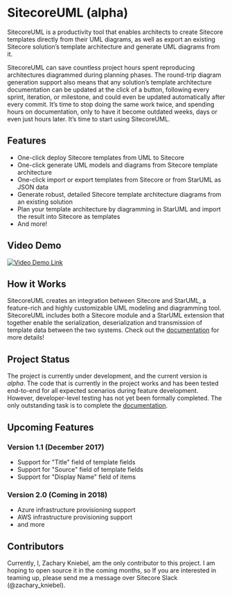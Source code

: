 # SitecoreUML \(alpha\)

SitecoreUML is a productivity tool that enables architects to create Sitecore templates directly from their UML diagrams, as well as export an existing Sitecore solution’s template architecture and generate UML diagrams from it.

SitecoreUML can save countless project hours spent reproducing architectures diagrammed during planning phases. The round-trip diagram generation support also means that any solution’s template architecture documentation can be updated at the click of a button, following every sprint, iteration, or milestone, and could even be updated automatically after every commit. It’s time to stop doing the same work twice, and spending hours on documentation, only to have it become outdated weeks, days or even just hours later. It’s time to start using SitecoreUML.

## Features

* One-click deploy Sitecore templates from UML to Sitecore
* One-click generate UML models and diagrams from Sitecore template architecture
* One-click import or export templates from Sitecore or from StarUML as JSON data
* Generate robust, detailed Sitecore template architecture diagrams from an existing solution
* Plan your template architecture by diagramming in StarUML and import the result into Sitecore as templates
* And more!

## Video Demo

[![Video Demo Link](https://i.ytimg.com/vi/qfmdegqbsvk/hqdefault.jpg?sqp=-oaymwEXCNACELwBSFryq4qpAwkIARUAAIhCGAE=&rs=AOn4CLBvofTYyJ18_AozsGbsYhovsohGeg)](https://youtu.be/qfmdegqbsvk)

## How it Works

SitecoreUML creates an integration between Sitecore and StarUML, a feature-rich and highly customizable UML modeling and diagramming tool. SitecoreUML includes both a Sitecore module and a StarUML extension that together enable the serialization, deserialization and transmission of template data between the two systems. Check out the [documentation](https://zkniebel.gitbooks.io/sitecoreuml/) for more details!

## Project Status

The project is currently under development, and the current version is _alpha_. The code that is currently in the project works and has been tested end-to-end for all expected scenarios during feature development. However, developer-level testing has not yet been formally completed. The only outstanding task is to complete the [documentation](https://zkniebel.gitbooks.io/sitecoreuml/).

## Upcoming Features

### Version 1.1 \(December 2017\)

* Support for "Title" field of template fields
* Support for "Source" field of template fields
* Support for "Display Name" field of items

### Version 2.0 \(Coming in 2018\)

* Azure infrastructure provisioning support
* AWS infrastructure provisioning support
* and more

## Contributors

Currently, I, Zachary Kniebel, am the only contributor to this project. I am hoping to open source it in the coming months, so If you are interested in teaming up, please send me a message over Sitecore Slack \(@zachary\_kniebel\).

